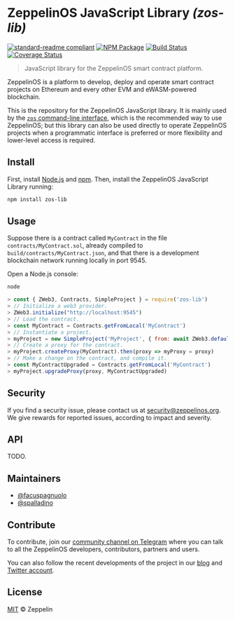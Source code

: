 # ZeppelinOS JavaScript Library _(zos-lib)_

[![standard-readme compliant](https://img.shields.io/badge/readme%20style-standard-brightgreen.svg)](https://github.com/RichardLitt/standard-readme)
[![NPM Package](https://img.shields.io/npm/v/zos-lib.svg?style=flat-square)](https://www.npmjs.org/package/zos-lib)
[![Build Status](https://travis-ci.org/zeppelinos/zos-lib.svg?branch=master)](https://travis-ci.org/zeppelinos/zos-lib)
[![Coverage Status](https://coveralls.io/repos/github/zeppelinos/zos-lib/badge.svg?branch=master)](https://coveralls.io/github/zeppelinos/zos-lib?branch=master)

> JavaScript library for the ZeppelinOS smart contract platform.

ZeppelinOS is a platform to develop, deploy and operate smart contract
projects on Ethereum and every other EVM and eWASM-powered blockchain.

This is the repository for the ZeppelinOS JavaScript library. It is mainly used
by the
[`zos` command-line interface](https://github.com/zeppelinos/zos/tree/master/packages/cli#zeppelinos-command-line-interface),
which is the recommended way to use ZeppelinOS; but this library can also be
used directly to operate ZeppelinOS projects when a programmatic interface is
preferred or more flexibility and lower-level access is required.

## Install

First, install [Node.js](http://nodejs.org/) and [npm](https://npmjs.com/).
Then, install the ZeppelinOS JavaScript Library running:

```sh
npm install zos-lib
```

## Usage

Suppose there is a contract called `MyContract` in the file
`contracts/MyContract.sol`, already compiled to
`build/contracts/MyContract.json`, and that there is a development blockchain
network running locally in port 9545.

Open a Node.js console:

```sh
node
```

```js
> const { ZWeb3, Contracts, SimpleProject } = require('zos-lib')
> // Initialize a web3 provider.
> ZWeb3.initialize("http://localhost:9545")
> // Load the contract.
> const MyContract = Contracts.getFromLocal('MyContract')
> // Instantiate a project.
> myProject = new SimpleProject('MyProject', { from: await ZWeb3.defaultAccount() })
> // Create a proxy for the contract.
> myProject.createProxy(MyContract).then(proxy => myProxy = proxy)
> // Make a change on the contract, and compile it.
> const MyContractUpgraded = Contracts.getFromLocal('MyContract')
> myProject.upgradeProxy(proxy, MyContractUpgraded)
```

## Security

If you find a security issue, please contact us at security@zeppelinos.org. We
give rewards for reported issues, according to impact and severity.

## API

TODO.

## Maintainers

* [@facuspagnuolo](https://github.com/facuspagnuolo/)
* [@spalladino](https://github.com/spalladino)

## Contribute

To contribute, join our
[community channel on Telegram](https://t.me/zeppelinos) where you can talk to
all the ZeppelinOS developers, contributors, partners and users.

You can also follow the recent developments of the project in our
[blog](https://blog.zeppelin.solutions/) and
[Twitter account](https://twitter.com/zeppelinorg).

## License

[MIT](LICENSE.md) © Zeppelin
